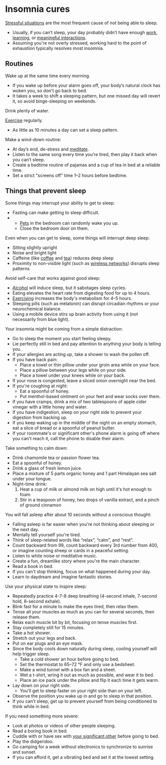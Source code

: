 
# Insomnia cures

[Stressful situations](happiness-stress.md) are the most frequent cause of not being able to sleep.

- Usually, if you can’t sleep, your day probably didn’t have enough [work](success-4_routine.md), [learning](mind-memory.md), or [meaningful interactions](people-conversation.md).
- Assuming you're not overly stressed, working hard to the point of exhaustion typically resolves most insomnia.

## Routines

Wake up at the same time every morning.

- If you wake up before your alarm goes off, your body’s natural clock has woken you, so don't go back to bed.
- It takes a week to shift a sleeping pattern, but one missed day will revert it, so avoid binge-sleeping on weekends.

Drink plenty of water.

[Exercise](body-3_exercise.md) regularly.

- As little as 10 minutes a day can set a sleep pattern.

Make a wind-down routine:

- At day’s end, de-stress and [meditate](awareness-meditation.md).
- Listen to the same song every time you’re tired, then play it back when you can’t sleep.
- Create a bedtime routine of pajamas and a cup of tea in bed at a reliable time.
- Set a strict "screens off" time 1–2 hours before bedtime.

## Things that prevent sleep

Some things may interrupt your ability to get to sleep:

- Fasting can make getting to sleep difficult.
- - [Pets](fun-pets.md) in the bedroom can randomly wake you up.
  - Close the bedroom door on them.

Even when you can get to sleep, some things will interrupt deep sleep:

- Sitting slightly upright
- Noise and bright light
- Caffeine (like [coffee](fun-coffee.md) and [tea](fun-tea.md)) reduces deep sleep
- Proximity to non-visible light (such as [wireless networks](radio.md)) disrupts sleep patterns

Avoid self-care that works against good sleep:

- [Alcohol](fun-alcohol.md) will induce sleep, but it sabotages sleep cycles.
- Eating elevates the heart rate from digesting food for up to 4 hours.
- [Exercising](body-3_exercise.md) increases the body's metabolism for 4–5 hours.
- Sleeping pills (such as melatonin) can disrupt circadian rhythms or your neurochemical balance.
- Using a mobile device stirs up brain activity from using it (not necessarily from blue light).

Your insomnia might be coming from a simple distraction:

- Go to sleep the moment you start feeling sleepy.
- Lie perfectly still in bed and pay attention to anything your body is telling you.
- If your allergies are acting up, take a shower to wash the pollen off.
- If you have back pain:
  - Place a towel or thin pillow under your groin area while on your face.
  - Place a pillow between your legs while on your side.
  - Place a towel under your knees while on your back.
- If your nose is congested, leave a sliced onion overnight near the bed.
- If you're coughing at night:
  - Eat a spoonful of honey.
  - Put menthol-based ointment on your feet and wear socks over them.
- If you have cramps, drink a mix of two tablespoons of apple cider vinegar with a little honey and water.
- If you have indigestion, sleep on your right side to prevent your digestion from backing up.
- If you keep waking up in the middle of the night on an empty stomach, eat a slice of bread or a spoonful of peanut butter.
- If your roommate's or significant other's phone alarm is going off where you can't reach it, call the phone to disable their alarm.

Take something to calm down:

- Drink chamomile tea or passion flower tea.
- Eat a spoonful of honey.
- Drink a glass of fresh lemon juice.
- Place a mixture of 5 parts organic honey and 1 part Himalayan sea salt under your tongue.
- Night-time drink:
  1. Heat a cup of milk or almond milk on high until it's hot enough to foam
  2. Stir in a teaspoon of honey, two drops of vanilla extract, and a pinch of ground cinnamon

You will fall asleep after about 10 seconds without a conscious thought:

- Falling asleep is far easier when you're not thinking about sleeping or the next day.
- Mentally tell yourself you're tired.
- Think of sleep-related words like “relax”, “calm”, and “rest”.
- Count backward from 99, count backward every 3rd number from 400, or imagine counting sheep or cards in a peaceful setting.
- Listen to white noise or meditative music.
- Create a fun, dreamlike story where you're the main character.
- Read a book in bed.
- If you can't stop thinking, focus on what happened during your day.
- Learn to daydream and imagine fantastic stories.

Use your physical state to inspire sleep:

- Repeatedly practice 4-7-8 deep breathing (4-second inhale, 7-second hold, 8-second exhale).
- Blink fast for a minute to make the eyes tired, then relax them.
- Tense all your muscles as much as you can for several seconds, then release them.
- Relax each muscle bit by bit, focusing on tense muscles first.
- Stay completely still for 15 minutes.
- Take a hot shower.
- Stretch out your legs and back.
- Put on ear plugs and an eye mask.
- Since the body cools down naturally during sleep, cooling yourself will help trigger sleep.
  - Take a cold shower an hour before going to bed.
  - Set the thermostat to 65–72 °F and only use a bedsheet.
  - Make a wind tunnel with a box fan and a sheet.
  - Wet a t-shirt, wring it out as much as possible, and wear it to bed.
  - Place an ice pack under the pillow and flip it each time it gets warm.
- Lay down on your right side.
  - You'll get to sleep faster on your right side than on your left.
- Observe the position you wake up in and go to sleep in that position.
- If you can't sleep, get up to prevent yourself from being conditioned to think while in bed.

If you need something more severe:

- Look at photos or videos of other people sleeping.
- Read a boring book in bed.
- Cuddle with or have sex with [your significant other](people-relationships-3_marriage.md) before going to bed.
- Play the didgeridoo.
- Go camping for a week without electronics to synchronize to sunrise and sunset.
- If you can afford it, get a vibrating bed and set it at the lowest setting.
